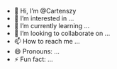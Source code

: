 - 👋 Hi, I’m @Cartenszy
- 👀 I’m interested in ...
- 🌱 I’m currently learning ...
- 💞️ I’m looking to collaborate on ...
- 📫 How to reach me ...
- 😄 Pronouns: ...
- ⚡ Fun fact: ...

<!---
Cartenszy/Cartenszy is a ✨ special ✨ repository because its `README.md` (this file) appears on your GitHub profile.
You can click the Preview link to take a look at your changes.
--->
